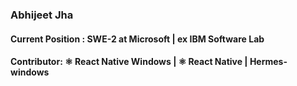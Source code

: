 ###  Abhijeet Jha
#### Current Position : SWE-2 at Microsoft | ex IBM Software Lab
#### Contributor: ⚛️ React Native Windows | ⚛️ React Native | Hermes-windows

